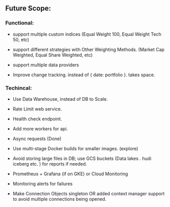 ## Future Scope:

### Functional:
- support multiple custom indices (Equal Weight 100, Equal Weight Tech 50, etc)
- support different strategies with Other Weighting Methods. (Market Cap Weighted, Equal Share Weighted, etc)
- support multiple data providers

- Improve change tracking. instead of { date: portfolio }. takes space.

### Techincal:
- Use Data Warehouse, instead of DB to Scale. 

- Rate Limit web service.

- Health check endpoint.
- Add more workers for api.
- Async requests (Done)

- Use multi-stage Docker builds for smaller images. (explore)

- Avoid storing large files in DB; use GCS buckets (Data lakes . hudi iceberg etc. ) for reports if needed.

- Prometheus + Grafana (if on GKE) or Cloud Monitoring
- Monitoring alerts for failures

- Make Connection Objects singleton OR added context manager support to avoid multiple connections being opened.




